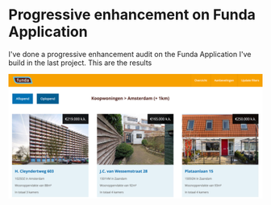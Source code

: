 # Progressive enhancement on Funda Application

I've done a progressive enhancement audit on the Funda Application I've build in the last project. This are the results

![Screen from the funda application](./screenshots/1.png "Screen from the funda application")
